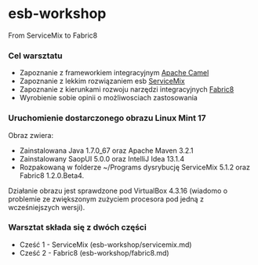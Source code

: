 esb-workshop
============

From ServiceMix to Fabric8

### Cel warsztatu ###

* Zapoznanie z frameworkiem integracyjnym [Apache Camel](http://camel.apache.org/)
* Zapoznanie z lekkim rozwiązaniem esb [ServiceMix](http://servicemix.apache.org/)
* Zapoznanie z kierunkami rozwoju narzędzi integracyjnych [Fabric8](http://fabric8.io/)
* Wyrobienie sobie opinii o możliwosciach zastosowania

### Uruchomienie dostarczonego obrazu Linux Mint 17 ###

Obraz zwiera:
 
 * Zainstalowana Java 1.7.0_67 oraz Apache Maven 3.2.1
 * Zainstalowany SaopUI 5.0.0 oraz IntelliJ Idea 13.1.4
 * Rozpakowaną w folderze ~/Programs dysrybucję ServiceMix 5.1.2 oraz Fabric8 1.2.0.Beta4.

Działanie obrazu jest sprawdzone pod VirtualBox 4.3.16 (wiadomo o problemie ze zwiększonym zużyciem procesora pod jedną z wcześniejszych wersji).

### Warsztat składa się z dwóch części ###

 * Cześć 1 - ServiceMix (esb-workshop/servicemix.md)
 * Cześć 2 - Fabric8 (esb-workshop/fabric8.md)
